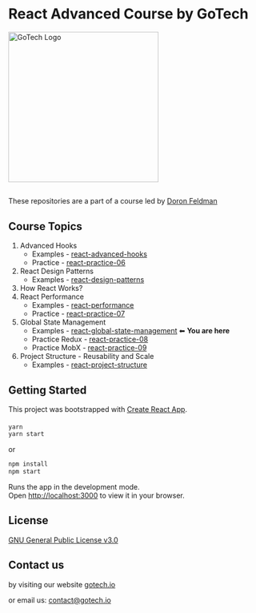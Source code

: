 # React Advanced Course by GoTech
<img src="https://gotech.io/assets/images/common/logo.svg" alt="GoTech Logo" width="300"/>

##
These repositories are a part of a course led by [Doron Feldman](https://github.com/doronfeldman)

## Course Topics
1. Advanced Hooks
   * Examples - [react-advanced-hooks](https://github.com/gotech-io/react-advanced-hooks)
   * Practice - [react-practice-06](https://github.com/gotech-io/react-practice-06)
2. React Design Patterns
   * Examples - [react-design-patterns](https://github.com/gotech-io/react-design-patterns)
3. How React Works?
4. React Performance
   * Examples - [react-performance](https://github.com/gotech-io/react-performance)
   * Practice - [react-practice-07](https://github.com/gotech-io/react-practice-07)
5. Global State Management
   * Examples - [react-global-state-management](https://github.com/gotech-io/react-global-state-management)  ⬅ **You are here**
   * Practice Redux - [react-practice-08](https://github.com/gotech-io/react-practice-08)
   * Practice MobX - [react-practice-09](https://github.com/gotech-io/react-practice-09)
6. Project Structure - Reusability and Scale
   * Examples - [react-project-structure](https://github.com/gotech-io/react-project-structure)

## Getting Started
This project was bootstrapped with [Create React App](https://github.com/facebook/create-react-app).

#### 
```sh
yarn
yarn start
```
 or 
 
 ```sh
npm install
npm start
```

Runs the app in the development mode.\
Open [http://localhost:3000](http://localhost:3000) to view it in your browser.

## License
[GNU General Public License v3.0](https://choosealicense.com/licenses/gpl-3.0/)

## Contact us
by visiting our website [gotech.io](https://www.gotech.io/)

or email us: [contact@gotech.io](mailto:contact@gotech.io)